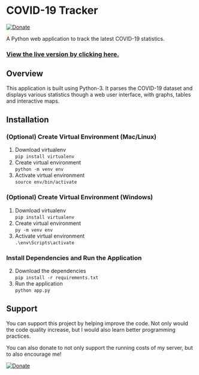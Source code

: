 # COVID-19 Tracker

[![Donate](https://img.shields.io/badge/Donate-Card%20/%20PayPal-green.svg)](https://www.paypal.com/cgi-bin/webscr?cmd=_s-xclick&hosted_button_id=X3D2CQF7798G8&source=url)

A Python web application to track the latest COVID-19 statistics.

### [View the live version by clicking here.](https://covid19.sidsidsid.cf/)

## Overview
This application is built using Python-3. It parses the COVID-19 dataset and displays various statistics though a web user interface, with graphs, tables and interactive maps.
## Installation
### (Optional) Create Virtual Environment (Mac/Linux)
1. Download virtualenv<br>
`pip install virtualenv`
2. Create virtual environment<br>
`python -m venv env`
3. Activate virtual environment<br>
`source env/bin/activate`

### (Optional) Create Virtual Environment (Windows)
1. Download virtualenv<br>
`pip install virtualenv`
2. Create virtual environment<br>
`py -m venv env`
3. Activate virtual environment<br>
`.\env\Scripts\activate`

### Install Dependencies and Run the Application
2. Download the dependencies<br>
`pip install -r requirements.txt`
3. Run the application<br>
`python app.py`

## Support
You can support this project by helping improve the code. Not only would the code quality increase, but I would also learn better programming practices.

You can also donate to not only support the running costs of my server, but to also encourage me! 

[![Donate](https://img.shields.io/badge/Donate-Card%20/%20PayPal-green.svg)](https://www.paypal.com/cgi-bin/webscr?cmd=_s-xclick&hosted_button_id=X3D2CQF7798G8&source=url)